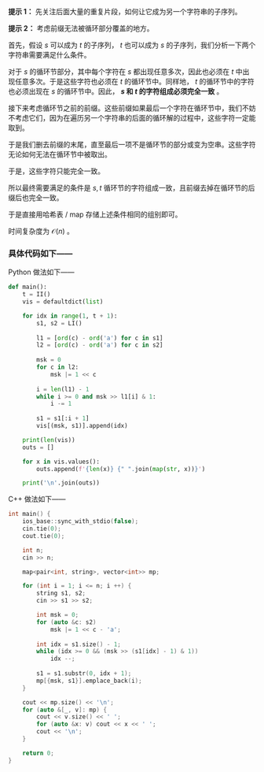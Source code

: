 **提示 1：** 先关注后面大量的重复片段，如何让它成为另一个字符串的子序列。

**提示 2：** 考虑前缀无法被循环部分覆盖的地方。

首先，假设 $s$ 可以成为 $t$ 的子序列， $t$ 也可以成为 $s$ 的子序列，我们分析一下两个字符串需要满足什么条件。

对于 $s$ 的循环节部分，其中每个字符在 $s$ 都出现任意多次，因此也必须在 $t$ 中出现任意多次。于是这些字符也必须在 $t$ 的循环节中。同样地， $t$ 的循环节中的字符也必须出现在 $s$ 的循环节中。因此， **$s$ 和 $t$ 的字符组成必须完全一致** 。

接下来考虑循环节之前的前缀。这些前缀如果最后一个字符在循环节中，我们不妨不考虑它们，因为在遍历另一个字符串的后面的循环解的过程中，这些字符一定能取到。

于是我们删去前缀的末尾，直至最后一项不是循环节的部分或变为空串。这些字符无论如何无法在循环节中被取出。

于是，这些字符只能完全一致。

所以最终需要满足的条件是 $s,t$ 循环节的字符组成一致，且前缀去掉在循环节的后缀后也完全一致。

于是直接用哈希表 / map 存储上述条件相同的组别即可。

时间复杂度为 $\mathcal{O}(n)$ 。

### 具体代码如下——

Python 做法如下——

```Python []
def main():
    t = II()
    vis = defaultdict(list)

    for idx in range(1, t + 1):
        s1, s2 = LI()
        
        l1 = [ord(c) - ord('a') for c in s1]
        l2 = [ord(c) - ord('a') for c in s2]
        
        msk = 0
        for c in l2:
            msk |= 1 << c
        
        i = len(l1) - 1
        while i >= 0 and msk >> l1[i] & 1:
            i -= 1
        
        s1 = s1[:i + 1]
        vis[(msk, s1)].append(idx)

    print(len(vis))
    outs = []

    for x in vis.values():
        outs.append(f'{len(x)} {" ".join(map(str, x))}')

    print('\n'.join(outs))
```

C++ 做法如下——

```cpp []
int main() {
    ios_base::sync_with_stdio(false);
    cin.tie(0);
    cout.tie(0);

    int n;
    cin >> n;

    map<pair<int, string>, vector<int>> mp;

    for (int i = 1; i <= n; i ++) {
        string s1, s2;
        cin >> s1 >> s2;

        int msk = 0;
        for (auto &c: s2)
            msk |= 1 << c - 'a';
        
        int idx = s1.size() - 1;
        while (idx >= 0 && (msk >> (s1[idx] - 1) & 1))
            idx --;
        
        s1 = s1.substr(0, idx + 1);
        mp[{msk, s1}].emplace_back(i);
    }

    cout << mp.size() << '\n';
    for (auto &[_, v]: mp) {
        cout << v.size() << ' ';
        for (auto &x: v) cout << x << ' ';
        cout << '\n';
    }

    return 0;
}
```
